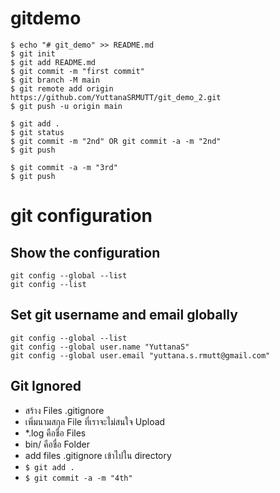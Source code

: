 # gitdemo

```
$ echo "# git_demo" >> README.md
$ git init
$ git add README.md
$ git commit -m "first commit"
$ git branch -M main
$ git remote add origin https://github.com/YuttanaSRMUTT/git_demo_2.git
$ git push -u origin main
```
```
$ git add .
$ git status
$ git commit -m "2nd" OR git commit -a -m "2nd"
$ git push 
```

```
$ git commit -a -m "3rd"
$ git push 
```



# git configuration

## Show the configuration
```
git config --global --list
git config --list
```

## Set git username and email globally
```
git config --global --list
git config --global user.name "YuttanaS"
git config --global user.email "yuttana.s.rmutt@gmail.com"
```

## Git Ignored
* สร้าง Files .gitignore
* เพิ่มนามสกุล File ที่เราจะไม่สนใจ Upload
* *.log คือชื่อ Files
* bin/ คือชื่อ Folder
* add files .gitignore เข้าไปใน directory
* ```$ git add . ```
* ```$ git commit -a -m "4th" ```



